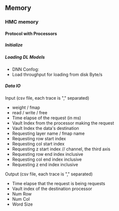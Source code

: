 
## Memory

### HMC memory

#### Protocol with Processors

##### Initialize 

##### Loading DL Models
* DNN Confog: <json>
* Load throughput for loading from disk Byte/s
##### Data IO
Input (csv file, each trace is "," separated)
* weight / fmap
* read / write / free
* Time elapse of the request (in ms)
* Vault Index from the processor making the request
* Vault Index the data's destination
* Requesting layer name / fmap name
* Requesting row start index
* Requesting col start index
* Requesting z start index // channel, the third axis
* Requesting row end index inclusive
* Requesting col end index inclusive
* Requesting z end index inclusive

Output (csv file, each trace is "," separated)
* Time elapse that the request is being requests
* Vault index of the destination processor
* Num Row
* Num Col
* Word Size
